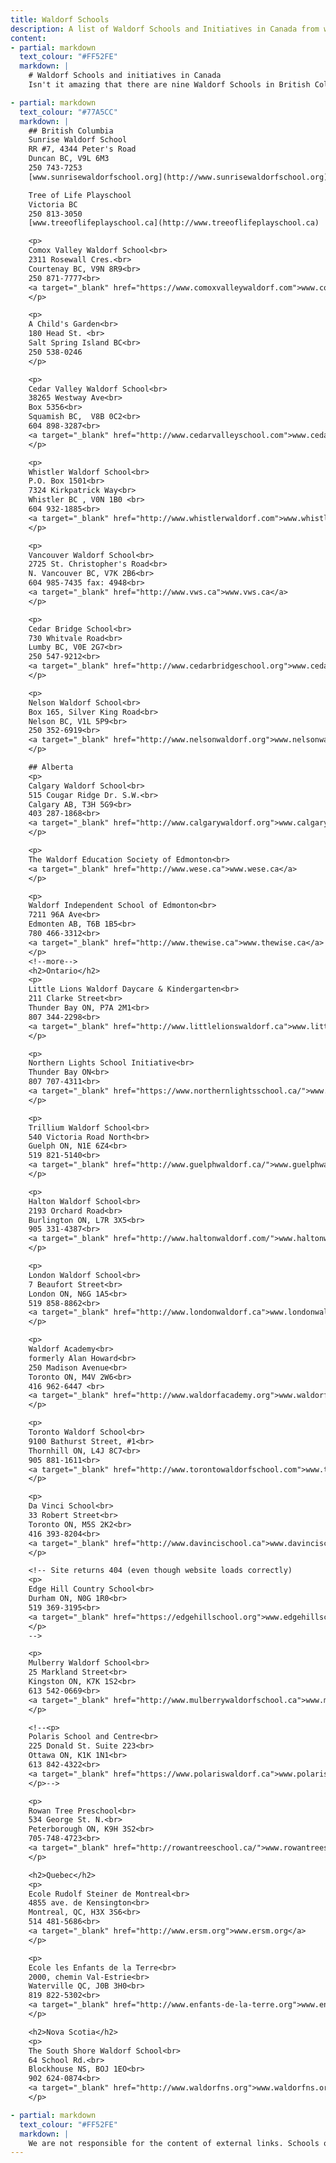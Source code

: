 ```yaml
---
title: Waldorf Schools
description: A list of Waldorf Schools and Initiatives in Canada from west to east.
content:
- partial: markdown
  text_colour: "#FF52FE"
  markdown: |
    # Waldorf Schools and initiatives in Canada
    Isn't it amazing that there are nine Waldorf Schools in British Columbia? There are Waldorf Initiatives in many places. With this list we hope to help you connect with like minded parents. We appreciate your feedback.

- partial: markdown
  text_colour: "#77A5CC"
  markdown: |
    ## British Columbia
    Sunrise Waldorf School
    RR #7, 4344 Peter's Road
    Duncan BC, V9L 6M3
    250 743-7253
    [www.sunrisewaldorfschool.org](http://www.sunrisewaldorfschool.org)

    Tree of Life Playschool
    Victoria BC
    250 813-3050
    [www.treeoflifeplayschool.ca](http://www.treeoflifeplayschool.ca)

    <p>
    Comox Valley Waldorf School<br>
    2311 Rosewall Cres.<br>
    Courtenay BC, V9N 8R9<br>
    250 871-7777<br>
    <a target="_blank" href="https://www.comoxvalleywaldorf.com">www.comoxvalleywaldorf.com</a>
    </p>

    <p>
    A Child's Garden<br>
    180 Head St. <br>
    Salt Spring Island BC<br>
    250 538-0246
    </p>

    <p>
    Cedar Valley Waldorf School<br>
    38265 Westway Ave<br>
    Box 5356<br>
    Squamish BC,  V8B 0C2<br>
    604 898-3287<br>
    <a target="_blank" href="http://www.cedarvalleyschool.com">www.cedarvalleyschool.com</a>
    </p>

    <p>
    Whistler Waldorf School<br>
    P.O. Box 1501<br>
    7324 Kirkpatrick Way<br>
    Whistler BC , V0N 1B0 <br>
    604 932-1885<br>
    <a target="_blank" href="http://www.whistlerwaldorf.com">www.whistlerwaldorf.com</a>
    </p>

    <p>
    Vancouver Waldorf School<br>
    2725 St. Christopher's Road<br>
    N. Vancouver BC, V7K 2B6<br>
    604 985-7435 fax: 4948<br>
    <a target="_blank" href="http://www.vws.ca">www.vws.ca</a>
    </p>

    <p>
    Cedar Bridge School<br>
    730 Whitvale Road<br>
    Lumby BC, V0E 2G7<br>
    250 547-9212<br>
    <a target="_blank" href="http://www.cedarbridgeschool.org">www.cedarbridgeschool.org</a>
    </p>

    <p>
    Nelson Waldorf School<br>
    Box 165, Silver King Road<br>
    Nelson BC, V1L 5P9<br>
    250 352-6919<br>
    <a target="_blank" href="http://www.nelsonwaldorf.org">www.nelsonwaldorf.org</a>
    </p>

    ## Alberta
    <p>
    Calgary Waldorf School<br>
    515 Cougar Ridge Dr. S.W.<br>
    Calgary AB, T3H 5G9<br>
    403 287-1868<br>
    <a target="_blank" href="http://www.calgarywaldorf.org">www.calgarywaldorf.org</a>
    </p>

    <p>
    The Waldorf Education Society of Edmonton<br>
    <a target="_blank" href="http://www.wese.ca">www.wese.ca</a>
    </p>

    <p>
    Waldorf Independent School of Edmonton<br>
    7211 96A Ave<br>
    Edmonten AB, T6B 1B5<br>
    780 466-3312<br>
    <a target="_blank" href="http://www.thewise.ca">www.thewise.ca</a>
    </p>
    <!--more-->
    <h2>Ontario</h2>
    <p>
    Little Lions Waldorf Daycare & Kindergarten<br>
    211 Clarke Street<br>
    Thunder Bay ON, P7A 2M1<br>
    807 344-2298<br>
    <a target="_blank" href="http://www.littlelionswaldorf.ca">www.littlelionswaldorf.ca</a>
    </p>

    <p>
    Northern Lights School Initiative<br>
    Thunder Bay ON<br>
    807 707-4311<br>
    <a target="_blank" href="https://www.northernlightsschool.ca/">www.northernlightsschool.ca</a>
    </p>

    <p>
    Trillium Waldorf School<br>
    540 Victoria Road North<br>
    Guelph ON, N1E 6Z4<br>
    519 821-5140<br>
    <a target="_blank" href="http://www.guelphwaldorf.ca/">www.guelphwaldorf.ca</a>
    </p>

    <p>
    Halton Waldorf School<br>
    2193 Orchard Road<br>
    Burlington ON, L7R 3X5<br>
    905 331-4387<br>
    <a target="_blank" href="http://www.haltonwaldorf.com/">www.haltonwaldorf.com</a>
    </p>

    <p>
    London Waldorf School<br>
    7 Beaufort Street<br>
    London ON, N6G 1A5<br>
    519 858-8862<br>
    <a target="_blank" href="http://www.londonwaldorf.ca">www.londonwaldorf.ca</a>
    </p>

    <p>
    Waldorf Academy<br>
    formerly Alan Howard<br>
    250 Madison Avenue<br>
    Toronto ON, M4V 2W6<br>
    416 962-6447 <br>
    <a target="_blank" href="http://www.waldorfacademy.org">www.waldorfacademy.org</a><br>
    </p>

    <p>
    Toronto Waldorf School<br>
    9100 Bathurst Street, #1<br>
    Thornhill ON, L4J 8C7<br>
    905 881-1611<br>
    <a target="_blank" href="http://www.torontowaldorfschool.com">www.torontowaldorfschool.com</a>
    </p>

    <p>
    Da Vinci School<br>
    33 Robert Street<br>
    Toronto ON, M5S 2K2<br>
    416 393-8204<br>
    <a target="_blank" href="http://www.davincischool.ca">www.davincischool.ca</a>
    </p>

    <!-- Site returns 404 (even though website loads correctly)
    <p>
    Edge Hill Country School<br>
    Durham ON, N0G 1R0<br>
    519 369-3195<br>
    <a target="_blank" href="https://edgehillschool.org">www.edgehillschool.org/</a>
    </p>
    -->

    <p>
    Mulberry Waldorf School<br>
    25 Markland Street<br>
    Kingston ON, K7K 1S2<br>
    613 542-0669<br>
    <a target="_blank" href="http://www.mulberrywaldorfschool.ca">www.mulberrywaldorfschool.ca</a>
    </p>

    <!--<p>
    Polaris School and Centre<br>
    225 Donald St. Suite 223<br>
    Ottawa ON, K1K 1N1<br>
    613 842-4322<br>
    <a target="_blank" href="https://www.polariswaldorf.ca">www.polariswaldorf.ca</a>
    </p>-->

    <p>
    Rowan Tree Preschool<br>
    534 George St. N.<br>
    Peterborough ON, K9H 3S2<br>
    705-748-4723<br>
    <a target="_blank" href="http://rowantreeschool.ca/">www.rowantreeschool.ca</a>
    </p>

    <h2>Quebec</h2>
    <p>
    Ecole Rudolf Steiner de Montreal<br>
    4855 ave. de Kensington<br>
    Montreal, QC, H3X 3S6<br>
    514 481-5686<br>
    <a target="_blank" href="http://www.ersm.org">www.ersm.org</a>
    </p>

    <p>
    Ecole les Enfants de la Terre<br>
    2000, chemin Val-Estrie<br>
    Waterville QC, J0B 3H0<br>
    819 822-5302<br>
    <a target="_blank" href="http://www.enfants-de-la-terre.org">www.enfants-de-la-terre.org</a>
    </p>

    <h2>Nova Scotia</h2>
    <p>
    The South Shore Waldorf School<br>
    64 School Rd.<br>
    Blockhouse NS, BOJ 1EO<br>
    902 624-0874<br>
    <a target="_blank" href="http://www.waldorfns.org">www.waldorfns.org</a>
    </p>

- partial: markdown
  text_colour: "#FF52FE"
  markdown: |
    We are not responsible for the content of external links. Schools or Initiatives that do not explicitly state that they are Waldorf, might be Waldorf inspired. We would like to also support small schools that cannot yet afford Waldorf accreditation.
---
```

